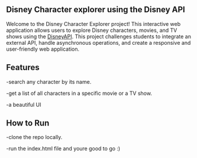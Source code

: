 ## Disney Character explorer using the Disney API

Welcome to the Disney Character Explorer project! This interactive web application allows users to explore Disney characters, movies, and TV shows using the [DisneyAPI](https://disneyapi.dev/). This project challenges students to integrate an external API, handle asynchronous operations, and create a responsive and user-friendly web application.

Features
-
-search any character by its name.

-get a list of all characters in a specific movie or a TV show.

-a beautiful UI


How to Run
-
-clone the repo locally.

-run the index.html file and youre good to go :)



